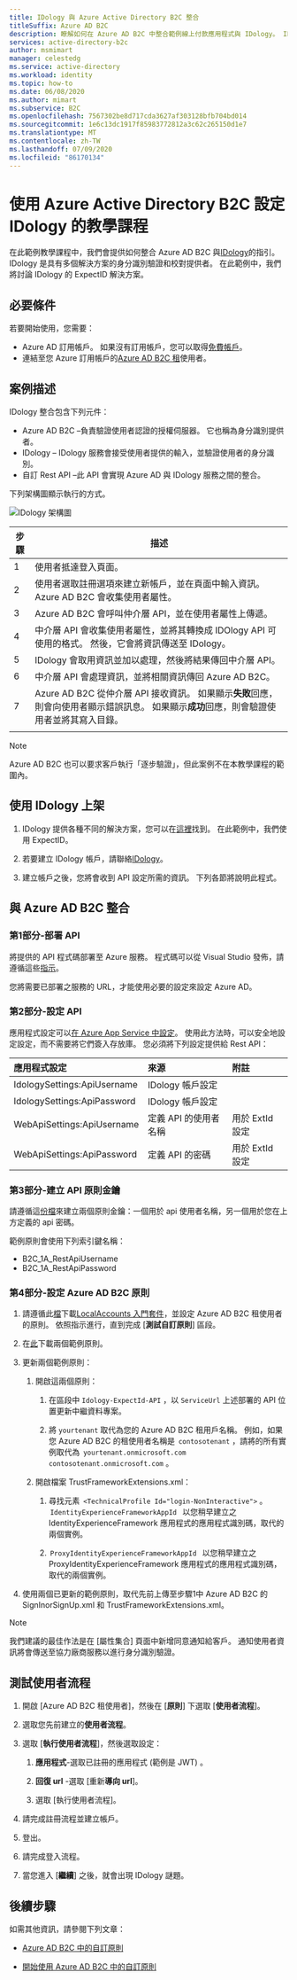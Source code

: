 ```yaml
---
title: IDology 與 Azure Active Directory B2C 整合
titleSuffix: Azure AD B2C
description: 瞭解如何在 Azure AD B2C 中整合範例線上付款應用程式與 IDology。 IDology 是具有多個解決方案的身分識別驗證和校對提供者。
services: active-directory-b2c
author: msmimart
manager: celestedg
ms.service: active-directory
ms.workload: identity
ms.topic: how-to
ms.date: 06/08/2020
ms.author: mimart
ms.subservice: B2C
ms.openlocfilehash: 7567302be8d717cda3627af303128bfb704bd014
ms.sourcegitcommit: 1e6c13dc1917f85983772812a3c62c265150d1e7
ms.translationtype: MT
ms.contentlocale: zh-TW
ms.lasthandoff: 07/09/2020
ms.locfileid: "86170134"
---
```

# <a name="tutorial-for-configuring-idology-with-azure-active-directory-b2c"></a>使用 Azure Active Directory B2C 設定 IDology 的教學課程 

在此範例教學課程中，我們會提供如何整合 Azure AD B2C 與[IDology](https://www.idology.com/solutions/)的指引。 IDology 是具有多個解決方案的身分識別驗證和校對提供者。 在此範例中，我們將討論 IDology 的 ExpectID 解決方案。

## <a name="prerequisites"></a>必要條件

若要開始使用，您需要：

* Azure AD 訂用帳戶。 如果沒有訂用帳戶，您可以取得[免費帳戶](https://azure.microsoft.com/free/)。
* 連結至您 Azure 訂用帳戶的[Azure AD B2C 租](tutorial-create-tenant.md)使用者。

## <a name="scenario-description"></a>案例描述

IDology 整合包含下列元件：

- Azure AD B2C –負責驗證使用者認證的授權伺服器。 它也稱為身分識別提供者。
- IDology – IDology 服務會接受使用者提供的輸入，並驗證使用者的身分識別。
- 自訂 Rest API –此 API 會實現 Azure AD 與 IDology 服務之間的整合。

下列架構圖顯示執行的方式。

![IDology 架構圖](media/partner-idology/idology-architecture-diagram.png)

| 步驟 | 描述 |
|------|------|
|1     | 使用者抵達登入頁面。 |
|2     | 使用者選取註冊選項來建立新帳戶，並在頁面中輸入資訊。 Azure AD B2C 會收集使用者屬性。 |
|3     | Azure AD B2C 會呼叫仲介層 API，並在使用者屬性上傳遞。 |
|4     | 中介層 API 會收集使用者屬性，並將其轉換成 IDOlogy API 可使用的格式。 然後，它會將資訊傳送至 IDology。 |
|5     | IDology 會取用資訊並加以處理，然後將結果傳回中介層 API。 |
|6     | 中介層 API 會處理資訊，並將相關資訊傳回 Azure AD B2C。 |
|7     | Azure AD B2C 從仲介層 API 接收資訊。 如果顯示**失敗**回應，則會向使用者顯示錯誤訊息。 如果顯示**成功**回應，則會驗證使用者並將其寫入目錄。 |
|      |      |

> [!NOTE]
> Azure AD B2C 也可以要求客戶執行「逐步驗證」，但此案例不在本教學課程的範圍內。

## <a name="onboard-with-idology"></a>使用 IDology 上架

1. IDology 提供各種不同的解決方案，您可以在[這裡](https://www.idology.com/solutions/)找到。 在此範例中，我們使用 ExpectID。

2. 若要建立 IDology 帳戶，請聯絡[IDology](https://www.idology.com/request-a-demo/microsoft-integration-signup/)。

3. 建立帳戶之後，您將會收到 API 設定所需的資訊。 下列各節將說明此程式。

## <a name="integrate-with-azure-ad-b2c"></a>與 Azure AD B2C 整合

### <a name="part-1---deploy-the-api"></a>第1部分-部署 API

將提供的 API 程式碼部署至 Azure 服務。 程式碼可以從 Visual Studio 發佈，請遵循這些[指示](https://docs.microsoft.com/visualstudio/deployment/quickstart-deploy-to-azure?view=vs-2019)。

您將需要已部署之服務的 URL，才能使用必要的設定來設定 Azure AD。

### <a name="part-2---configure-the-api"></a>第2部分-設定 API 

應用程式設定可以[在 Azure App Service 中設定](https://docs.microsoft.com/azure/app-service/configure-common#configure-app-settings)。 使用此方法時，可以安全地設定設定，而不需要將它們簽入存放庫。 您必須將下列設定提供給 Rest API：

| 應用程式設定 | 來源 | 附註 |
| :-------- | :------------| :-----------|
|IdologySettings:ApiUsername | IDology 帳戶設定 |     |
|IdologySettings:ApiPassword | IDology 帳戶設定 |     |
|WebApiSettings:ApiUsername |定義 API 的使用者名稱| 用於 ExtId 設定 |
|WebApiSettings:ApiPassword | 定義 API 的密碼 | 用於 ExtId 設定

### <a name="part-3---create-api-policy-keys"></a>第3部分-建立 API 原則金鑰

請遵循這[份檔](secure-rest-api.md#add-rest-api-username-and-password-policy-keys)來建立兩個原則金鑰：一個用於 api 使用者名稱，另一個用於您在上方定義的 api 密碼。

範例原則會使用下列索引鍵名稱：

* B2C_1A_RestApiUsername
* B2C_1A_RestApiPassword

### <a name="part-4---configure-the-azure-ad-b2c-policy"></a>第4部分-設定 Azure AD B2C 原則

1. 請遵循此[檔](custom-policy-get-started.md?tabs=applications#custom-policy-starter-pack)下載[LocalAccounts 入門套件](https://github.com/Azure-Samples/active-directory-b2c-custom-policy-starterpack/tree/master/LocalAccounts)，並設定 Azure AD B2C 租使用者的原則。 依照指示進行，直到完成 [**測試自訂原則**] 區段。

2. 在[此](https://github.com/azure-ad-b2c/partner-integrations/tree/master/samples/IDology/policy)下載兩個範例原則。

3. 更新兩個範例原則：

   1. 開啟這兩個原則：

      1. 在區段中 `Idology-ExpectId-API` ，以 `ServiceUrl` 上述部署的 API 位置更新中繼資料專案。

      1. 將 `yourtenant` 取代為您的 Azure AD B2C 租用戶名稱。
      例如，如果您 Azure AD B2C 的租使用者名稱是  `contosotenant` ，請將的所有實例取代為  `yourtenant.onmicrosoft.com`   `contosotenant.onmicrosoft.com` 。

   1. 開啟檔案 TrustFrameworkExtensions.xml：

      1. 尋找元素  `<TechnicalProfile Id="login-NonInteractive">` 。  `IdentityExperienceFrameworkAppId`   以您稍早建立之 IdentityExperienceFramework 應用程式的應用程式識別碼，取代的兩個實例。

      1.  `ProxyIdentityExperienceFrameworkAppId`   以您稍早建立之 ProxyIdentityExperienceFramework 應用程式的應用程式識別碼，取代的兩個實例。

4. 使用兩個已更新的範例原則，取代先前上傳至步驟1中 Azure AD B2C 的 SignInorSignUp.xml 和 TrustFrameworkExtensions.xml。

> [!NOTE]
> 我們建議的最佳作法是在 [屬性集合] 頁面中新增同意通知給客戶。 通知使用者資訊將會傳送至協力廠商服務以進行身分識別驗證。

## <a name="test-the-user-flow"></a>測試使用者流程

1. 開啟 [Azure AD B2C 租使用者]，然後在 [**原則**] 下選取 [**使用者流程**]。

2. 選取您先前建立的**使用者流程**。

3. 選取 [**執行使用者流程**]，然後選取設定：

   1. **應用程式**-選取已註冊的應用程式 (範例是 JWT) 。

   1. **回復 url** -選取 [重新**導向 url**]。

   1. 選取 [執行使用者流程]。

4. 請完成註冊流程並建立帳戶。

5. 登出。

6. 請完成登入流程。

7. 當您進入 [**繼續**] 之後，就會出現 IDology 謎題。

## <a name="next-steps"></a>後續步驟

如需其他資訊，請參閱下列文章：

- [Azure AD B2C 中的自訂原則](custom-policy-overview.md)

- [開始使用 Azure AD B2C 中的自訂原則](custom-policy-get-started.md?tabs=applications) 

